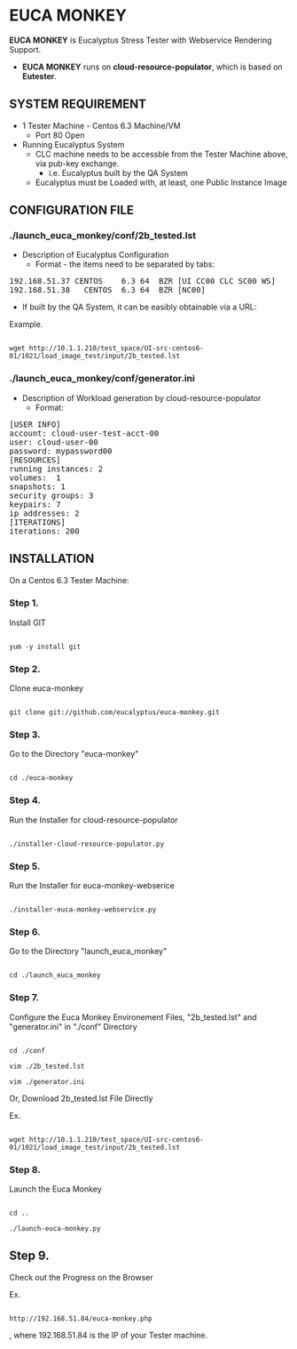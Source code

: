 # EUCA MONKEY

**EUCA MONKEY** is Eucalyptus Stress Tester with Webservice Rendering Support.
  * **EUCA MONKEY** runs on **cloud-resource-populator**, which is based on **Eutester**.


## SYSTEM REQUIREMENT

  * 1 Tester Machine - Centos 6.3 Machine/VM
    * Port 80 Open         
  * Running Eucalyptus System
    * CLC machine needs to be accessble from the Tester Machine above, via pub-key exchange.
      * i.e. Eucalyptus built by the QA System 
    * Eucalyptus must be Loaded with, at least, one Public Instance Image

## CONFIGURATION FILE

### ./launch_euca_monkey/conf/2b_tested.lst

  * Description of Eucalyptus Configuration
    * Format - the items need to be separated by tabs:
<pre>
192.168.51.37 CENTOS	6.3	64	BZR	[UI CC00 CLC SC00 WS]
192.168.51.38	CENTOS	6.3	64	BZR	[NC00]
</pre>

  * If built by the QA System, it can be easibly obtainable via a URL:

Example.

<code>
wget http://10.1.1.210/test_space/UI-src-centos6-01/1021/load_image_test/input/2b_tested.lst
</code>

### ./launch_euca_monkey/conf/generator.ini

  * Description of Workload generation by cloud-resource-populator
    * Format:
<pre>
[USER INFO]
account: cloud-user-test-acct-00
user: cloud-user-00
password: mypassword00
[RESOURCES]
running instances: 2
volumes:  1
snapshots: 1
security groups: 3
keypairs: 7
ip addresses: 2
[ITERATIONS]
iterations: 200
</pre>

## INSTALLATION

On a Centos 6.3 Tester Machine:

### Step 1.
Install GIT

<code>
yum -y install git
</code>

### Step 2.
Clone euca-monkey
  
<code>
git clone git://github.com/eucalyptus/euca-monkey.git
</code>

### Step 3.
Go to the Directory "euca-monkey"

<code>
cd ./euca-monkey
</code>

### Step 4.
Run the Installer for cloud-resource-populator

<code>
./installer-cloud-resource-populator.py
</code>

### Step 5.
Run the Installer for euca-monkey-webserice

<code>
./installer-euca-monkey-webservice.py
</code>

### Step 6.

Go to the Directory "launch_euca_monkey"

<code>
cd ./launch_euca_monkey
</code>

### Step 7.
Configure the Euca Monkey Environement Files, "2b_tested.lst" and "generator.ini" in "./conf" Directory

<code>
cd ./conf
</code>

<code>
vim ./2b_tested.lst
</code>

<code>
vim ./generator.ini
</code>

Or, Download 2b_tested.lst File Directly

Ex.

<code>
wget http://10.1.1.210/test_space/UI-src-centos6-01/1021/load_image_test/input/2b_tested.lst
</code>

### Step 8.
Launch the Euca Monkey

<code>
cd ..
</code>

<code>
./launch-euca-monkey.py
</code>

## Step 9.
Check out the Progress on the Browser

Ex.

<code>
http://192.168.51.84/euca-monkey.php
</code>

, where 192.168.51.84 is the IP of your Tester machine.

